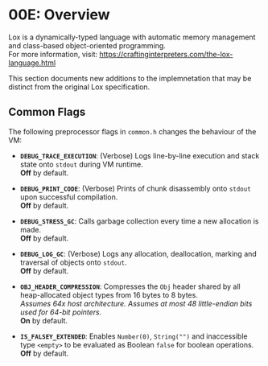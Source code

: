 # 00E: Overview
Lox is a dynamically-typed language with automatic memory management and class-based object-oriented programming.  
For more information, visit: https://craftinginterpreters.com/the-lox-language.html

This section documents new additions to the implemnetation that may be distinct from the original Lox specification.

## Common Flags

The following preprocessor flags in `common.h` changes the behaviour of the VM:

- **`DEBUG_TRACE_EXECUTION`**: (Verbose) Logs line-by-line execution and stack state onto `stdout` during VM runtime.  
  **Off** by default.

- **`DEBUG_PRINT_CODE`**: (Verbose) Prints of chunk disassembly onto `stdout` upon successful compilation.  
  **Off** by default.

- **`DEBUG_STRESS_GC`**: Calls garbage collection every time a new allocation is made.  
  **Off** by default.

- **`DEBUG_LOG_GC`**: (Verbose) Logs any allocation, deallocation, marking and traversal of objects onto `stdout`.  
  **Off** by default.

- **`OBJ_HEADER_COMPRESSION`**: Compresses the `Obj` header shared by all heap-allocated object types from 16 bytes to 8 bytes.  
  *Assumes 64x host architecture. Assumes at most 48 little-endian bits used for 64-bit pointers.*  
  **On** by default.

- **`IS_FALSEY_EXTENDED`**: Enables `Number(0)`, `String("")` and inaccessible type `<empty>` to be evaluated as Boolean `false` for boolean operations.  
  **Off** by default.